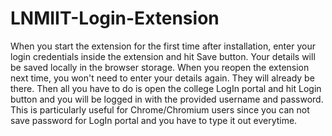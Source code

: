# LNMIIT-Login-Extension

When you start the extension for the first time after
              installation, enter your login credentials inside the extension
              and hit Save button. Your details will be saved locally in the
              browser storage. When you reopen the extension next time, you
              won't need to enter your details again. They will already be
              there. Then all you have to do is open the college LogIn portal
              and hit Login button and you will be logged in with the provided
              username and password. This is particularly useful for
              Chrome/Chromium users since you can not save password for LogIn
              portal and you have to type it out everytime.
